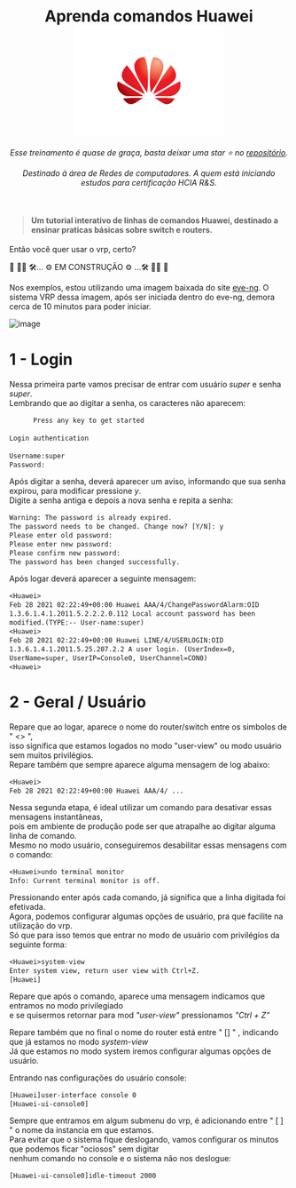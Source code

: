 <div align="center">
<h1>Aprenda comandos Huawei <img src="https://github.com/jadsnet/huawei_cli/blob/main/images/655076.png" align="center" width="270" height="200">
</h1>
</div>
<div align="center">
<i>Esse treinamento é quase de graça, basta deixar uma star ⭐ no <a href="https://github.com/jadsnet/huawei_cli">repositório</a>.</i>

<i>Destinado à área de Redes de computadores. A quem está iniciando estudos para certificação HCIA R&S.</i><br>
</div>
<br>

> <h4>Um tutorial interativo de linhas de comandos Huawei, destinado a ensinar praticas básicas sobre switch e routers.</h3>

Então você quer usar o vrp, certo?


🚨 🚧🚧 🛠... ⚙ EM CONSTRUÇÃO ⚙ ...🛠 🚧🚧 🚨

Nos exemplos, estou utilizando uma imagem baixada do site <a href="https://www.eve-ng.net/index.php/documentation/howtos/huawei-ar1000v/">eve-ng</a>.
O sistema VRP dessa imagem, após ser iniciada dentro do eve-ng, demora cerca de 10 minutos para poder iniciar.

![image](https://user-images.githubusercontent.com/48611984/109405469-86731b80-794f-11eb-97eb-f4ca04e5becf.png)

<h1>1 - Login</h1>

Nessa primeira parte vamos precisar de entrar com usuário <i>super</i> e senha <i>super</i>.<br>
Lembrando que ao digitar a senha, os caracteres não aparecem:
<br>

```
      Press any key to get started
     
Login authentication

Username:super
Password:
```
Após digitar a senha, deverá aparecer um aviso, informando que sua senha expirou, para modificar pressione <i>y</i>.<br>
Digite a senha antiga e depois a nova senha e repita a senha:

 ```
 Warning: The password is already expired.
The password needs to be changed. Change now? [Y/N]: y
Please enter old password:
Please enter new password:
Please confirm new password:
The password has been changed successfully.
```

Após logar deverá aparecer a seguinte mensagem:

```
<Huawei>
Feb 28 2021 02:22:49+00:00 Huawei AAA/4/ChangePasswordAlarm:OID 1.3.6.1.4.1.2011.5.2.2.2.0.112 Local account password has been modified.(TYPE:-- User-name:super)
<Huawei>
Feb 28 2021 02:22:49+00:00 Huawei LINE/4/USERLOGIN:OID 1.3.6.1.4.1.2011.5.25.207.2.2 A user login. (UserIndex=0, UserName=super, UserIP=Console0, UserChannel=CON0)
<Huawei>
```

<h1>2 - Geral / Usuário </h1>

Repare que ao logar, aparece o nome do router/switch entre os simbolos de " <> ",<br>
isso significa que estamos logados no modo "user-view" ou modo usuário sem muitos privilégios.<br>
Repare também que sempre aparece alguma mensagem de log abaixo:

```
<Huawei>
Feb 28 2021 02:22:49+00:00 Huawei AAA/4/ ...
```

Nessa segunda etapa, é ideal utilizar um comando para desativar essas mensagens instantâneas,<br> 
pois em ambiente de produção pode ser que atrapalhe ao digitar alguma linha de comando.<br>
Mesmo no modo usuário, conseguiremos desabilitar essas mensagens com o comando:

```
<Huawei>undo terminal monitor
Info: Current terminal monitor is off.
```

Pressionando enter após cada comando, já significa que a linha digitada foi efetivada.<br>
Agora, podemos configurar algumas opções de usuário, pra que facilite na utilização do vrp.<br>
Só que para isso temos que entrar no modo de usuário com privilégios da seguinte forma:

```
<Huawei>system-view
Enter system view, return user view with Ctrl+Z.
[Huawei]
```

Repare que após o comando, aparece uma mensagem indicamos que entramos no modo privilegiado<br>
e se quisermos retornar para mod <i>"user-view"</i> pressionamos <i>"Ctrl + Z"</i><br>

Repare também que no final o nome do router está entre " [] " , indicando que já estamos no modo <i>system-view</i><br>
Já que estamos no modo system iremos configurar algumas opções de usuário.<br>

Entrando nas configurações do usuário console:

```
[Huawei]user-interface console 0
[Huawei-ui-console0]
```

Sempre que entramos em algum submenu do vrp, é adicionando entre " [ ] " o nome da instancia em que estamos.<br>
Para evitar que o sistema fique deslogando, vamos configurar os minutos que podemos ficar "ociosos" sem digitar<br>
nenhum comando no console e o sistema não nos deslogue:

```
[Huawei-ui-console0]idle-timeout 2000
```








